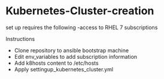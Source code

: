 # Kubernetes-Cluster-creation

set up requires the following
 -access to RHEL 7 subscriptions
 
Instructions
 - Clone repository to ansible bootstrap machine
 - Edit env_variables to add subscription information
 - Add k8hosts content to /etc/hosts
 - Apply settingup_kubernetes_cluster.yml

